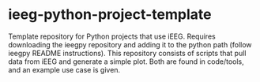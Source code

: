 # ieeg-python-project-template
Template repository for Python projects that use iEEG. Requires downloading the ieegpy repository and adding it to the python path (follow ieegpy README instructions). This repository consists of scripts that pull data from iEEG and generate a simple plot. Both are found in code/tools, and an example use case is given.
